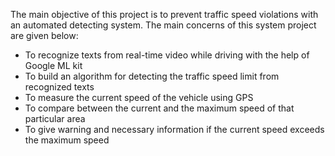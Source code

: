 The main objective of this project is to prevent traffic speed violations with an automated detecting system. The main concerns of this system project are given below:

- To recognize texts from real-time video while driving with the help of Google ML kit
- To build an algorithm for detecting the traffic speed limit from recognized texts
- To measure the current speed of the vehicle using GPS
- To compare between the current and the maximum speed of that particular area
- To give warning and necessary information if the current speed exceeds the maximum speed
